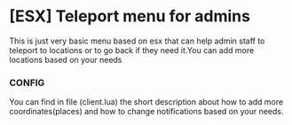 # [ESX] Teleport menu for admins
This is just very basic menu based on esx that can help admin staff to teleport to locations or to go back if they need it.You can add more locations based on your needs
### CONFIG
You can find in file (client.lua) the short description about how to add more coordinates(places) and how to change notifications based on your needs.
